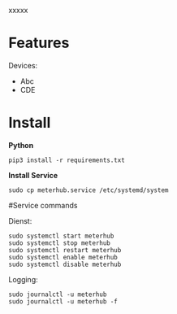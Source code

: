 xxxxx

# Features

Devices:
* Abc
* CDE


# Install
**Python**
 
    pip3 install -r requirements.txt

**Install Service**  

    sudo cp meterhub.service /etc/systemd/system

#Service commands

Dienst: 

    sudo systemctl start meterhub
    sudo systemctl stop meterhub
    sudo systemctl restart meterhub
    sudo systemctl enable meterhub
    sudo systemctl disable meterhub

Logging:

    sudo journalctl -u meterhub
    sudo journalctl -u meterhub -f





